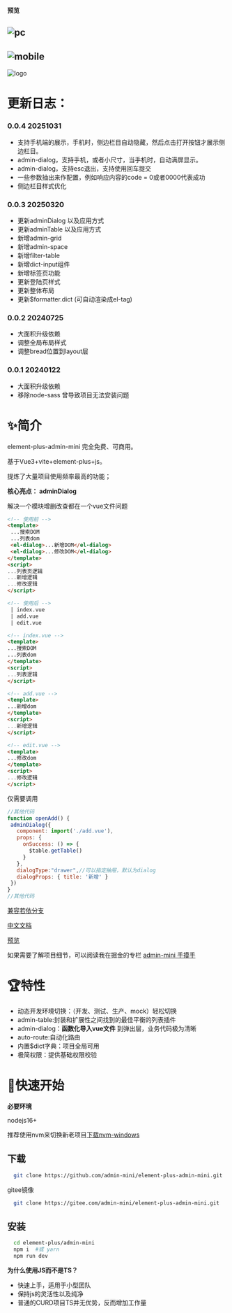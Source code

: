  **预览**

 ![pc](./pc.png)
 ----- 
 ![mobile](./mobile.png)
 -----
 ![logo](./logo.jpg)

 # 更新日志：

### 0.0.4 20251031
- 支持手机端的展示，手机时，侧边栏目自动隐藏，然后点击打开按钮才展示侧边栏目。
- admin-dialog，支持手机，或者小尺寸，当手机时，自动满屏显示。
- admin-dialog，支持esc退出，支持使用回车提交
- 一些参数抽出来作配置，例如响应内容的code = 0或者0000代表成功
- 侧边栏目样式优化
### 0.0.3 20250320
- 更新adminDialog 以及应用方式
- 更新adminTable 以及应用方式
- 新增admin-grid
- 新增admin-space
- 新增filter-table
- 新增dict-input组件
- 新增标签页功能
- 更新登陆页样式
- 更新整体布局
- 更新$formatter.dict (可自动渲染成el-tag)
### 0.0.2 20240725
 - 大面积升级依赖
 - 调整全局布局样式
 - 调整bread位置到layout层

 ### 0.0.1 20240122
 - 大面积升级依赖
 - 移除node-sass 曾导致项目无法安装问题

# ✨简介


 element-plus-admin-mini 完全免费、可商用。

 基于Vue3+vite+element-plus+js。
 
 提炼了大量项目使用频率最高的功能；

 **核心亮点： adminDialog**

 解决一个模块增删改查都在一个vue文件问题
  
 ```html
 <!-- 使用前 -->
 <template>
  ...搜索DOM
  ...列表dom
  <el-dialog>...新增DOM</el-dialog>
  <el-dialog>...修改DOM</el-dialog>
 </template>
 <script>
 ...列表页逻辑
 ...新增逻辑
 ...修改逻辑
 </script>

 <!-- 使用后 -->
  | index.vue
  | add.vue
  | edit.vue

<!-- index.vue -->
<template>
...搜索DOM
...列表dom
</template>
<script>
...列表逻辑
</script>

<!-- add.vue -->
<template>
...新增dom
</template>
<script>
...新增逻辑
</script>

<!-- edit.vue -->
<template>
...修改dom
</template>
<script>
...修改逻辑
</script>
 ```

 仅需要调用

 ```javascript 
 //其他代码
 function openAdd() {
  adminDialog({
    component: import('./add.vue'),
    props: {
      onSuccess: () => {
        $table.getTable()
      }
    },
    dialogType:"drawer",//可以指定抽屉，默认为dialog
    dialogProps: { title: '新增' }
  })
}
//其他代码
 ```
[兼容若依分支](https://github.com/admin-mini/element-plus-admin-mini/tree/ruoyi)

[中文文档](http://admin-mini.gitee.io/element-plus-admin-mini-docs/)

[预览](http://admin-mini.gitee.io/element-plus-admin-mini/)

如果需要了解项目细节，可以阅读我在掘金的专栏 
[admin-mini 手摸手](https://juejin.cn/column/7287965561035489299)

# 🏆特性
- 动态开发环境切换：（开发、测试、生产、mock）轻松切换
- admin-table:封装和扩展性之间找到的最佳平衡的列表插件
- admin-dialog：**函数化导入vue文件** 到弹出层，业务代码极为清晰
- auto-route:自动化路由
- 内置$dict字典：项目全局可用
- 极简权限：提供基础权限校验


# 🚀快速开始

**必要环境**

nodejs16+

推荐使用nvm来切换新老项目[下载nvm-windows](https://github.com/coreybutler/nvm-windows/releases)

## 下载

```bash
  git clone https://github.com/admin-mini/element-plus-admin-mini.git
```
gitee镜像
```bash
  git clone https://gitee.com/admin-mini/element-plus-admin-mini.git
```

## 安装

```bash
  cd element-plus/admin-mini
  npm i  #或 yarn
  npm run dev
```





**为什么使用JS而不是TS？**
- 快速上手，适用于小型团队
- 保持js的灵活性以及纯净
- 普通的CURD项目TS并无优势，反而增加工作量


